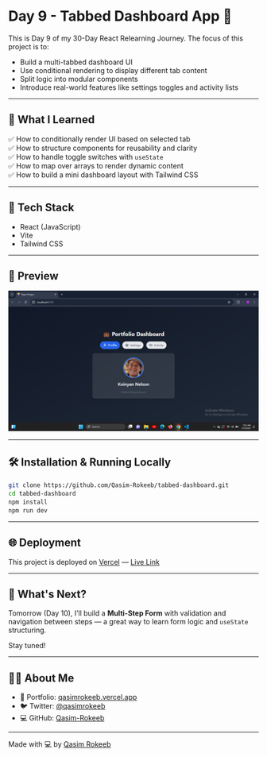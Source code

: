 
# Day 9 - Tabbed Dashboard App 🔁

This is Day 9 of my 30-Day React Relearning Journey. The focus of this project is to:

- Build a multi-tabbed dashboard UI
- Use conditional rendering to display different tab content
- Split logic into modular components
- Introduce real-world features like settings toggles and activity lists

---

## 🚀 What I Learned

✅ How to conditionally render UI based on selected tab  
✅ How to structure components for reusability and clarity  
✅ How to handle toggle switches with `useState`  
✅ How to map over arrays to render dynamic content  
✅ How to build a mini dashboard layout with Tailwind CSS  

---

## 🧠 Tech Stack

- React (JavaScript)
- Vite
- Tailwind CSS

---

## 📸 Preview

![App Preview](https://raw.githubusercontent.com/Qasim-Rokeeb/tabbed-dashboard/main/screenshot.png)

---

## 🛠️ Installation & Running Locally

```bash
git clone https://github.com/Qasim-Rokeeb/tabbed-dashboard.git
cd tabbed-dashboard
npm install
npm run dev
```

---

## 🌐 Deployment

This project is deployed on [Vercel](https://vercel.com/) — [Live Link](https://tabbed-dashboard.vercel.app/)

---

## 🔮 What's Next?

Tomorrow (Day 10), I’ll build a **Multi-Step Form** with validation and navigation between steps — a great way to learn form logic and `useState` structuring.

Stay tuned!

---

## 🙋‍♂️ About Me

- 🔗 Portfolio: [qasimrokeeb.vercel.app](https://qasimrokeeb.vercel.app)
- 🐦 Twitter: [@qasimrokeeb](https://x.com/qasimrokeeb)
- 💻 GitHub: [Qasim-Rokeeb](https://github.com/Qasim-Rokeeb)

---

Made with 💻 by [Qasim Rokeeb](https://github.com/Qasim-Rokeeb)
```
